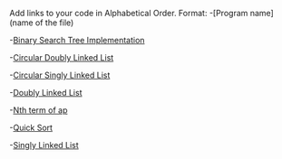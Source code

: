 Add links to your code in Alphabetical Order.
Format:
-[Program name](name of the file)

-[Binary Search Tree Implementation](ImplementingBST.java)

-[Circular Doubly Linked List](CircularDList.java)

-[Circular Singly Linked List](CircularSList.java)   

-[Doubly Linked List](DList.java)

-[Nth term of ap](nth_term_of_ap.java)

-[Quick Sort](quick_sort.java)    

-[Singly Linked List](SList.java)  
